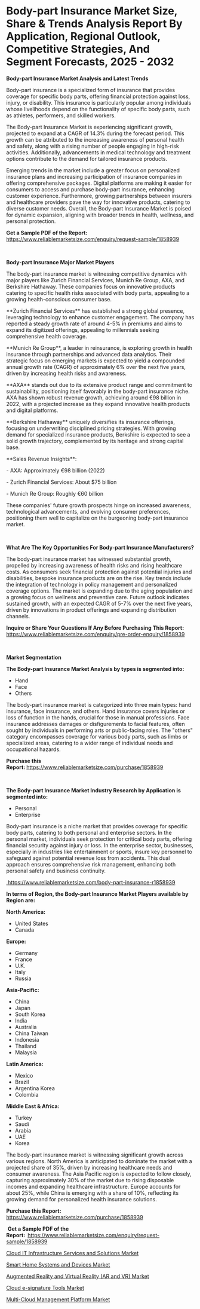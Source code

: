 <p><h1>Body-part Insurance Market Size, Share & Trends Analysis Report By Application, Regional Outlook, Competitive Strategies, And Segment Forecasts, 2025 - 2032</h1></p><p><strong>Body-part Insurance Market Analysis and Latest Trends</strong></p>
<p><p>Body-part insurance is a specialized form of insurance that provides coverage for specific body parts, offering financial protection against loss, injury, or disability. This insurance is particularly popular among individuals whose livelihoods depend on the functionality of specific body parts, such as athletes, performers, and skilled workers.</p><p>The Body-part Insurance Market is experiencing significant growth, projected to expand at a CAGR of 14.3% during the forecast period. This growth can be attributed to the increasing awareness of personal health and safety, along with a rising number of people engaging in high-risk activities. Additionally, advancements in medical technology and treatment options contribute to the demand for tailored insurance products.</p><p>Emerging trends in the market include a greater focus on personalized insurance plans and increasing participation of insurance companies in offering comprehensive packages. Digital platforms are making it easier for consumers to access and purchase body-part insurance, enhancing customer experience. Furthermore, growing partnerships between insurers and healthcare providers pave the way for innovative products, catering to diverse customer needs. Overall, the Body-part Insurance Market is poised for dynamic expansion, aligning with broader trends in health, wellness, and personal protection.</p></p>
<p><strong>Get a Sample PDF of the Report:&nbsp;</strong> <a href="https://www.reliablemarketsize.com/enquiry/request-sample/1858939?utm_campaign=1133&utm_medium=2&utm_source=Github&utm_content=ia&utm_term=11032025&utm_id=body-part-insurance">https://www.reliablemarketsize.com/enquiry/request-sample/1858939</a></p>
<p>&nbsp;</p>
<p><strong>Body-part Insurance Major Market Players</strong></p>
<p><p>The body-part insurance market is witnessing competitive dynamics with major players like Zurich Financial Services, Munich Re Group, AXA, and Berkshire Hathaway. These companies focus on innovative products catering to specific health risks associated with body parts, appealing to a growing health-conscious consumer base.</p><p>**Zurich Financial Services** has established a strong global presence, leveraging technology to enhance customer engagement. The company has reported a steady growth rate of around 4-5% in premiums and aims to expand its digitized offerings, appealing to millennials seeking comprehensive health coverage.</p><p>**Munich Re Group**, a leader in reinsurance, is exploring growth in health insurance through partnerships and advanced data analytics. Their strategic focus on emerging markets is expected to yield a compounded annual growth rate (CAGR) of approximately 6% over the next five years, driven by increasing health risks and awareness.</p><p>**AXA** stands out due to its extensive product range and commitment to sustainability, positioning itself favorably in the body-part insurance niche. AXA has shown robust revenue growth, achieving around €98 billion in 2022, with a projected increase as they expand innovative health products and digital platforms.</p><p>**Berkshire Hathaway** uniquely diversifies its insurance offerings, focusing on underwriting disciplined pricing strategies. With growing demand for specialized insurance products, Berkshire is expected to see a solid growth trajectory, complemented by its heritage and strong capital base.</p><p>**Sales Revenue Insights**: </p><p>- AXA: Approximately €98 billion (2022)</p><p>- Zurich Financial Services: About $75 billion </p><p>- Munich Re Group: Roughly €60 billion </p><p>These companies' future growth prospects hinge on increased awareness, technological advancements, and evolving consumer preferences, positioning them well to capitalize on the burgeoning body-part insurance market.</p></p>
<p>&nbsp;</p>
<p><strong>What Are The Key Opportunities For Body-part Insurance Manufacturers?</strong></p>
<p><p>The body-part insurance market has witnessed substantial growth, propelled by increasing awareness of health risks and rising healthcare costs. As consumers seek financial protection against potential injuries and disabilities, bespoke insurance products are on the rise. Key trends include the integration of technology in policy management and personalized coverage options. The market is expanding due to the aging population and a growing focus on wellness and preventive care. Future outlook indicates sustained growth, with an expected CAGR of 5-7% over the next five years, driven by innovations in product offerings and expanding distribution channels.</p></p>
<p><strong>Inquire or Share Your Questions If Any Before Purchasing This Report:</strong> <a href="https://www.reliablemarketsize.com/enquiry/pre-order-enquiry/1858939?utm_campaign=1133&utm_medium=2&utm_source=Github&utm_content=ia&utm_term=11032025&utm_id=body-part-insurance">https://www.reliablemarketsize.com/enquiry/pre-order-enquiry/1858939</a></p>
<p>&nbsp;</p>
<p><strong>Market Segmentation</strong></p>
<p><strong>The Body-part Insurance Market Analysis by types is segmented into:</strong></p>
<p><ul><li>Hand</li><li>Face</li><li>Others</li></ul></p>
<p><p>The body-part insurance market is categorized into three main types: hand insurance, face insurance, and others. Hand insurance covers injuries or loss of function in the hands, crucial for those in manual professions. Face insurance addresses damages or disfigurements to facial features, often sought by individuals in performing arts or public-facing roles. The "others" category encompasses coverage for various body parts, such as limbs or specialized areas, catering to a wider range of individual needs and occupational hazards.</p></p>
<p><strong>Purchase this Report:&nbsp;</strong><a href="https://www.reliablemarketsize.com/purchase/1858939?utm_campaign=1133&utm_medium=2&utm_source=Github&utm_content=ia&utm_term=11032025&utm_id=body-part-insurance">https://www.reliablemarketsize.com/purchase/1858939</a></p>
<p>&nbsp;</p>
<p><strong>The Body-part Insurance Market Industry Research by Application is segmented into:</strong></p>
<p><ul><li>Personal</li><li>Enterprise</li></ul></p>
<p><p>Body-part insurance is a niche market that provides coverage for specific body parts, catering to both personal and enterprise sectors. In the personal market, individuals seek protection for critical body parts, offering financial security against injury or loss. In the enterprise sector, businesses, especially in industries like entertainment or sports, insure key personnel to safeguard against potential revenue loss from accidents. This dual approach ensures comprehensive risk management, enhancing both personal safety and business continuity.</p></p>
<p><a href="https://www.reliablemarketsize.com/body-part-insurance-r1858939?utm_campaign=1133&utm_medium=2&utm_source=Github&utm_content=ia&utm_term=11032025&utm_id=body-part-insurance">&nbsp;https://www.reliablemarketsize.com/body-part-insurance-r1858939</a></p>
<p><strong>In terms of Region, the Body-part Insurance Market Players available by Region are:</strong></p>
<p>
    <p> <strong> North America: </strong>
        <ul>
            <li>United States</li>
            <li>Canada</li>
        </ul>
        </p> 
    <p> <strong> Europe: </strong>
        <ul>
            <li>Germany</li>
            <li>France</li>
            <li>U.K.</li>
            <li>Italy</li>
            <li>Russia</li>
        </ul>
        </p> 
    <p> <strong> Asia-Pacific: </strong>
        <ul>
            <li>China</li>
            <li>Japan</li>
            <li>South Korea</li>
            <li>India</li>
            <li>Australia</li>
            <li>China Taiwan</li>
            <li>Indonesia</li>
            <li>Thailand</li>
            <li>Malaysia</li>
        </ul>
        </p> 
    <p> <strong> Latin America: </strong>
        <ul>
            <li>Mexico</li>
            <li>Brazil</li>
            <li>Argentina Korea</li>
            <li>Colombia</li>
        </ul>
        </p> 
    <p> <strong> Middle East & Africa: </strong>
        <ul>
            <li>Turkey</li>
            <li>Saudi</li>
            <li>Arabia</li>
            <li>UAE</li>
            <li>Korea</li>
        </ul>
    </p>
    </p>
<p><p>The body-part insurance market is witnessing significant growth across various regions. North America is anticipated to dominate the market with a projected share of 35%, driven by increasing healthcare needs and consumer awareness. The Asia Pacific region is expected to follow closely, capturing approximately 30% of the market due to rising disposable incomes and expanding healthcare infrastructure. Europe accounts for about 25%, while China is emerging with a share of 10%, reflecting its growing demand for personalized health insurance solutions.</p></p>
<p><strong>Purchase this Report: </strong><a href="https://www.reliablemarketsize.com/purchase/1858939?utm_campaign=1133&utm_medium=2&utm_source=Github&utm_content=ia&utm_term=11032025&utm_id=body-part-insurance">https://www.reliablemarketsize.com/purchase/1858939</a></p>
<p>&nbsp;<strong>Get a Sample PDF of the Report:&nbsp;&nbsp;</strong><a href="https://www.reliablemarketsize.com/enquiry/request-sample/1858939?utm_campaign=1133&utm_medium=2&utm_source=Github&utm_content=ia&utm_term=11032025&utm_id=body-part-insurance">https://www.reliablemarketsize.com/enquiry/request-sample/1858939</a></p>
<p><strong></strong></p>
<p><p><a href="https://github.com/buenayankobl/Market-Research-Report-List-1/blob/main/cloud-it-infrastructure-services-and-solutions-market.md?utm_campaign=1133&utm_medium=2&utm_source=Github&utm_content=ia&utm_term=11032025&utm_id=body-part-insurance">Cloud IT Infrastructure Services and Solutions Market</a></p><p><a href="https://github.com/laingragle95/Market-Research-Report-List-1/blob/main/smart-home-systems-and-devices-market.md?utm_campaign=1133&utm_medium=2&utm_source=Github&utm_content=ia&utm_term=11032025&utm_id=body-part-insurance">Smart Home Systems and Devices Market</a></p><p><a href="https://github.com/uripeachrii/Market-Research-Report-List-1/blob/main/augmented-reality-and-virtual-reality-ar-and-vr-market.md?utm_campaign=1133&utm_medium=2&utm_source=Github&utm_content=ia&utm_term=11032025&utm_id=body-part-insurance">Augmented Reality and Virtual Reality (AR and VR) Market</a></p><p><a href="https://github.com/janotjuljo/Market-Research-Report-List-1/blob/main/cloud-e-signature-tools-market.md?utm_campaign=1133&utm_medium=2&utm_source=Github&utm_content=ia&utm_term=11032025&utm_id=body-part-insurance">Cloud e-signature Tools Market</a></p><p><a href="https://github.com/rakowpleetj1/Market-Research-Report-List-1/blob/main/multi-cloud-management-platform-market.md?utm_campaign=1133&utm_medium=2&utm_source=Github&utm_content=ia&utm_term=11032025&utm_id=body-part-insurance">Multi-Cloud Management Platform Market</a></p></p>